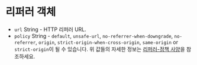 # 리퍼러 객체

* `url` String - HTTP 리퍼러 URL.
* `policy` String - `default`, `unsafe-url`, `no-referrer-when-downgrade`, `no-referrer`, `origin`, `strict-origin-when-cross-origin`, `same-origin` or `strict-origin`이 될 수 있습니다. 위 값들의 자세한 정보는 [리퍼러-정책 사양][1]을 참조하세요.

[1]: https://developer.mozilla.org/en-US/docs/Web/HTTP/Headers/Referrer-Policy
